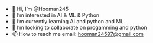 - 👋 Hi, I’m @Hooman245
- 👀 I’m interested in AI & ML & Python
- 🌱 I’m currently learning AI and python and ML
- 💞️ I’m looking to collaborate on progamming and python
- 📫 How to reach me email: hooman24597@gmail.com


<!---
Hooman245/Hooman245 is a ✨ special ✨ repository because its `README.md` (this file) appears on your GitHub profile.
You can click the Preview link to take a look at your changes.
--->
